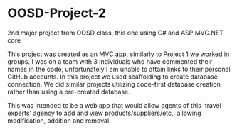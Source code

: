 # OOSD-Project-2
2nd major project from OOSD class, this one using C# and ASP MVC.NET core

This project was created as an MVC app, similarly to Project 1 we worked in groups. I was on a team with 3 individuals who have commented their names in the code, unfortunately I am unable to attain links to their personal GitHub accounts. In this project we used scaffolding to create database connection. We did similar projects utilizing code-first database creation rather than using a pre-created database.

This was intended to be a web app that would allow agents of this 'travel experts' agency to add and view products/suppliers/etc,. allowing modification, addition and removal.
